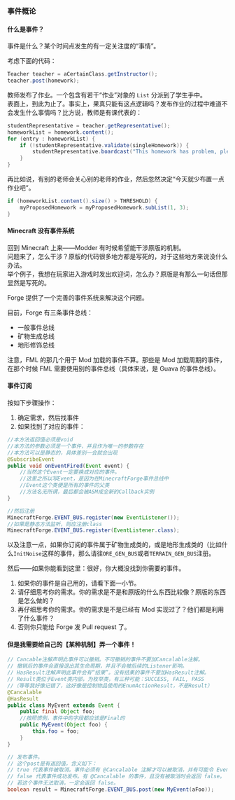 ### 事件概论

#### 什么是事件？

事件是什么？某个时间点发生的有一定关注度的“事情”。

考虑下面的代码：

````java
Teacher teacher = aCertainClass.getInstructor();
teacher.post(homework);
````

教师发布了作业。一个包含有若干“作业”对象的 `List` 分派到了学生手中。  
表面上，到此为止了。事实上，果真只能有这点逻辑吗？发布作业的过程中难道不会发生什么事情吗？比方说，教师是有课代表的：

````java
studentRepresentative = teacher.getRepresentative();
homeworkList = homework.content();
for (entry : homeworkList) {
    if (!studentRepresentative.validate(singleHomework)) {
        studentRepresentative.boardcast("This homework has problem, please notify {} to fix it!", teacher);
    }
}
````

再比如说，有别的老师会关心别的老师的作业，然后忽然决定“今天就少布置一点作业吧”。

````java
if (homeworkList.content().size() > THRESHOLD) {
    myProposedHomework = myProposedHomework.subList(1, 3);
}
````

#### Minecraft 没有事件系统

回到 Minecraft 上来——Modder 有时候希望能干涉原版的机制。  
问题来了，怎么干涉？原版的代码很多地方都是写死的，对于这些地方来说没什么办法。  
举个例子，我想在玩家进入游戏时发出欢迎词，怎么办？原版是有那么一句话但那显然是写死的。

Forge 提供了一个完善的事件系统来解决这个问题。

目前，Forge 有三条事件总线：

  * 一般事件总线
  * 矿物生成总线
  * 地形修饰总线

注意，FML 的那几个用于 Mod 加载的事件不算。那些是 Mod 加载周期的事件，在那个时候 FML 需要使用别的事件总线（具体来说，是 Guava 的事件总线）。

#### 事件订阅
按如下步骤操作：

1. 确定需求，然后找事件
2. 如果找到了对应的事件：

````java
//本方法返回值必须是void
//本方法的参数必须是一个事件，并且作为唯一的参数存在
//本方法可以是静态的，具体差别一会就会出现
@SubscribeEvent
public void onEventFired(Event event) {
    //当然这个Event一定要换成对应的事件。
    //这里之所以写Event，是因为在MinecraftForge事件总线中
    //Event这个类便是所有的事件的父类
    //方法名无所谓，最后都会被ASM成全新的Callback实例
}

//然后注册
MinecraftForge.EVENT_BUS.register(new EventListener());
//如果是静态方法监听，则应注册class
MinecraftForge.EVENT_BUS.register(EventListener.class);

````

以及注意一点，如果你订阅的事件属于矿物生成类的，或是地形生成类的（比如什么`InitNoise`这样的事件，那么请往`ORE_GEN_BUS`或者`TERRAIN_GEN_BUS`注册。

然后——如果你能看到这里：很好，你大概没找到你需要的事件。

  1. 如果你的事件是自己用的，请看下面一小节。
  2. 请仔细思考你的需求。你的需求是不是和原版的什么东西比较像？原版的东西是怎么做的？
  3. 再仔细思考你的需求。你的需求是不是已经有 Mod 实现过了？他们都是利用了什么事件？
  3. 否则你只能给 Forge 发 Pull request 了。

#### 但是我需要给自己的【某种机制】弄一个事件！

````java
// Cancable注解声明此事件可以撤销。不可撤销的事件不要加Cancalable注解。
// 撤销后的事件会直接退出其生命周期，并且不会被后续的Listener影响。
// HasResult注解声明此事件会有“结果”。没有结果的事件不要加HasResult注解。
// Result类位于Event类内部，为枚举类，有三种可能：SUCCESS, FAIL, PASS
//（等等我好像记错了，这好像是控制物品使用的EnumActionResult，不是Result）
@Cancalable
@HasResult
public class MyEvent extends Event {
    public final Object foo;
    //按照惯例，事件中的字段都应该是Final的
    public MyEvent(Object foo) {
        this.foo = foo;
    }
}

// 发布事件。
// 这个post是有返回值，含义如下：
// true 代表事件被取消。事件必须有 @Cancalable 注解才可以被取消，并有可能令 EventBus.post 返回 true。
// false 代表事件成功发布。有 @Cancalable 的事件，且没有被取消时会返回 false。
// 若这个事件无法取消，一定会返回 false。
boolean result = MinecraftForge.EVENT_BUS.post(new MyEvent(aFoo));
````
